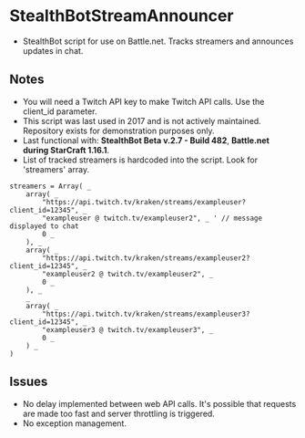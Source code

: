 # StealthBotStreamAnnouncer

* StealthBot script for use on Battle.net. Tracks streamers and announces updates in chat.

## Notes

* You will need a Twitch API key to make Twitch API calls. Use the client_id parameter.
* This script was last used in 2017 and is not actively maintained. Repository exists for demonstration purposes only.
* Last functional with: **StealthBot Beta v.2.7 - Build 482**, **Battle.net during StarCraft 1.16.1**.
* List of tracked streamers is hardcoded into the script. Look for 'streamers' array.
```
streamers = Array( _
	array( _
		"https://api.twitch.tv/kraken/streams/exampleuser?client_id=12345", _
		"exampleuser @ twitch.tv/exampleuser2", _ ' // message displayed to chat
		0 _
	), _
	array( _
		"https://api.twitch.tv/kraken/streams/exampleuser2?client_id=12345", _
		"exampleuser2 @ twitch.tv/exampleuser2", _
		0 _
	), _
	_
	array( _
		"https://api.twitch.tv/kraken/streams/exampleuser3?client_id=12345", _
		"exampleuser3 @ twitch.tv/exampleuser3", _ 
		0 _
	) _
)
```

## Issues

* No delay implemented between web API calls. It's possible that requests are made too fast and server throttling is triggered.
* No exception management.